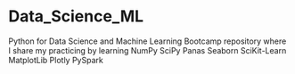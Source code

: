 # Data_Science_ML
Python for Data Science and Machine Learning Bootcamp repository where I share my practicing by learning
NumPy 
SciPy
Panas
Seaborn
SciKit-Learn
MatplotLib
Plotly
PySpark


